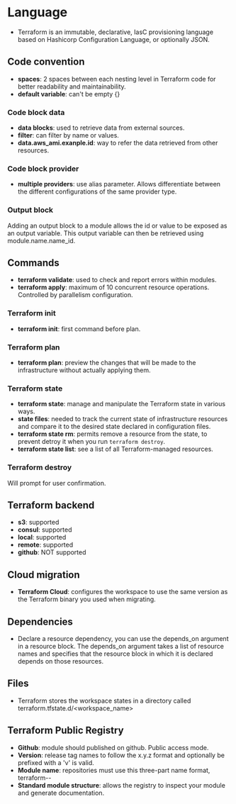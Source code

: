 # Language
- Terraform is an immutable, declarative, IasC provisioning language based on Hashicorp Configuration Language, or optionally JSON.

## Code convention

- **spaces**: 2 spaces between each nesting level in Terraform code for better readability and maintainability.
- **default variable**: can't be empty {}

### Code block data

- **data blocks**: used to retrieve data from external sources.
- **filter**: can filter by name or values.
- **data.aws_ami.exanple.id**: way to refer the data retrieved from other resources.

### Code block provider

- **multiple providers**: use alias parameter. Allows differentiate between the different configurations of the same provider type.

### Output block

Adding an output block to a module allows the id or value to be exposed as an output variable. This output variable can then be retrieved using module.name.name_id.

## Commands

- **terraform validate**: used to check and report errors within modules.
- **terraform apply**: maximum of 10 concurrent resource operations. Controlled by parallelism configuration.

### Terraform init

- **terraform init**: first command before plan.

### Terraform plan

- **terraform plan**: preview the changes that will be made to the infrastructure without actually applying them.

### Terraform state

- **terraform state**: manage and manipulate the Terraform state in various ways.
- **state files**: needed to track the current state of infrastructure resources and compare it to the desired state declared in configuration files.
- **terraform state rm**: permits remove a resource from the state, to prevent detroy it when you run `terraform destroy`.
- **terraform state list**: see a list of all Terraform-managed resources.

### Terraform destroy

Will prompt for user confirmation.

## Terraform backend

- **s3**: supported
- **consul**: supported
- **local**: supported
- **remote**: supported
- **github**: NOT supported

## Cloud migration

- **Terraform Cloud**: configures the workspace to use the same version as the Terraform binary you used when migrating.

## Dependencies

- Declare a resource dependency, you can use the depends_on argument in a resource block. The depends_on argument takes a list of resource names and specifies that the resource block in which it is declared depends on those resources.

## Files

- Terraform stores the workspace states in a directory called terraform.tfstate.d/<workspace_name>

## Terraform Public Registry

- **Github**: module should published on github. Public access mode.
- **Version**: release tag names to follow the x.y.z format and optionally be prefixed with a 'v' is valid.
- **Module name**: repositories must use this three-part name format, terraform-<PROVIDER>-<NAME>
- **Standard module structure**: allows the registry to inspect your module and generate documentation.
